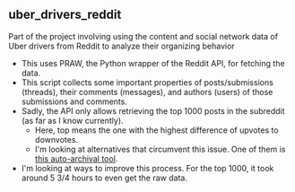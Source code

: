 ## uber_drivers_reddit
Part of the project involving using the content and social network data of Uber drivers from Reddit to analyze their organizing behavior

- This uses PRAW, the Python wrapper of the Reddit API, for fetching the data.
- This script collects some important properties of posts/submissions (threads), their comments (messages), and authors (users) of those submissions and comments. 
- Sadly, the API only allows retrieving the top 1000 posts in the subreddit (as far as I know currently).
  - Here, top means the one with the highest difference of upvotes to downvotes.
  - I'm looking at alternatives that circumvent this issue. One of them is [this auto-archival tool](https://github.com/peoplma/subredditarchive). 
- I'm looking at ways to improve this process. For the top 1000, it took around 5 3/4 hours to even get the raw data.
